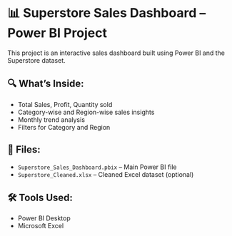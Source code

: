 # 📊 Superstore Sales Dashboard – Power BI Project

This project is an interactive sales dashboard built using Power BI and the Superstore dataset.

## 🔍 What’s Inside:
- Total Sales, Profit, Quantity sold
- Category-wise and Region-wise sales insights
- Monthly trend analysis
- Filters for Category and Region

## 📁 Files:
- `Superstore_Sales_Dashboard.pbix` – Main Power BI file
- `Superstore_Cleaned.xlsx` – Cleaned Excel dataset (optional)

## 🛠 Tools Used:
- Power BI Desktop
- Microsoft Excel


